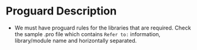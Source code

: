 # Proguard Description

* We must have proguard rules for the libraries that are required. Check the sample .pro file which contains
`Refer to:` information, library/module name and horizontally separated.

